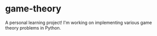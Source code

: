 # game-theory
A personal learning project! I'm working on implementing various game theory problems in Python.
